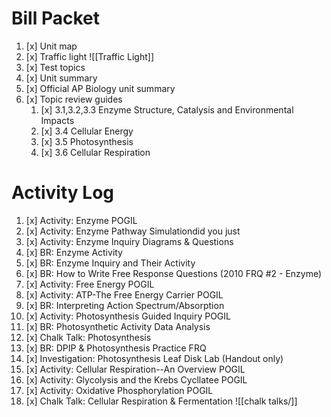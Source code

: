 # Bill Packet

1. [x] Unit map
2. [x] Traffic light
       ![[Traffic Light]]
3. [x] Test topics
4. [x] Unit summary
5. [x] Official AP Biology unit summary
6. [x] Topic review guides
	1. [x] 3.1,3.2,3.3 Enzyme Structure, Catalysis and Environmental Impacts  
	2. [x] 3.4 Cellular Energy  
	3. [x] 3.5 Photosynthesis  
	4. [x] 3.6 Cellular Respiration

# Activity Log 

1. [x] Activity: Enzyme POGIL
2. [x] Activity: Enzyme Pathway Simulationdid you just
3. [x] Activity: Enzyme Inquiry Diagrams & Questions
4. [x] BR: Enzyme Activity
5. [x] BR: Enzyme Inquiry and Their Activity
6. [x] BR: How to Write Free Response Questions (2010 FRQ #2 - Enzyme)
7. [x] Activity: Free Energy POGIL
8. [x] Activity: ATP-The Free Energy Carrier POGIL
9. [x] BR: Interpreting Action Spectrum/Absorption
10. [x] Activity: Photosynthesis Guided Inquiry POGIL
11. [x] BR: Photosynthetic Activity Data Analysis
12. [x] Chalk Talk: Photosynthesis
13. [x] BR: DPIP & Photosynthesis Practice FRQ
14. [x] Investigation: Photosynthesis Leaf Disk Lab (Handout only)
15. [x] Activity: Cellular Respiration--An Overview POGIL
16. [x] Activity: Glycolysis and the Krebs Cycllatee POGIL
17. [x] Activity: Oxidative Phosphorylation POGIL
18. [x] Chalk Talk: Cellular Respiration & Fermentation
        ![[chalk talks/]]